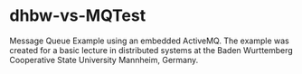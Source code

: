 # dhbw-vs-MQTest
Message Queue Example using an embedded ActiveMQ. The example was created for a basic lecture in distributed systems at the Baden Wurttemberg Cooperative State University Mannheim, Germany. 
